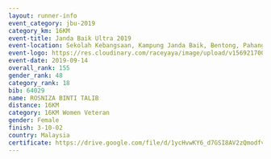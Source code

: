 ```yaml
---
layout: runner-info 
event_category: jbu-2019 
category_km: 16KM 
event-title: Janda Baik Ultra 2019 
event-location: Sekolah Kebangsaan, Kampung Janda Baik, Bentong, Pahang, Malaysia 
event-logo: https://res.cloudinary.com/raceyaya/image/upload/v1569217009/logo/janda-baik_vch1pc.jpg 
event-date: 2019-09-14
overall_rank: 155
gender_rank: 48
category_rank: 18
bib: 64029
name: ROSNIZA BINTI TALIB
distance: 16KM
category: 16KM Women Veteran
gender: Female
finish: 3-10-02
country: Malaysia
certificate: https://drive.google.com/file/d/1ycHvwKY6_d7GSI8AV2zQmodfvHfohhjx/view?usp=sharing
---
```

